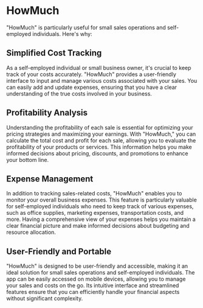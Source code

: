 # HowMuch

"HowMuch" is particularly useful for small sales operations and self-employed individuals. Here's why:

## Simplified Cost Tracking
As a self-employed individual or small business owner, it's crucial to keep track of your costs accurately. "HowMuch" provides a user-friendly interface to input and manage various costs associated with your sales. You can easily add and update expenses, ensuring that you have a clear understanding of the true costs involved in your business.

## Profitability Analysis
Understanding the profitability of each sale is essential for optimizing your pricing strategies and maximizing your earnings. With "HowMuch," you can calculate the total cost and profit for each sale, allowing you to evaluate the profitability of your products or services. This information helps you make informed decisions about pricing, discounts, and promotions to enhance your bottom line.

## Expense Management
In addition to tracking sales-related costs, "HowMuch" enables you to monitor your overall business expenses. This feature is particularly valuable for self-employed individuals who need to keep track of various expenses, such as office supplies, marketing expenses, transportation costs, and more. Having a comprehensive view of your expenses helps you maintain a clear financial picture and make informed decisions about budgeting and resource allocation.

## User-Friendly and Portable
"HowMuch" is designed to be user-friendly and accessible, making it an ideal solution for small sales operations and self-employed individuals. The app can be easily accessed on mobile devices, allowing you to manage your sales and costs on the go. Its intuitive interface and streamlined features ensure that you can efficiently handle your financial aspects without significant complexity.

